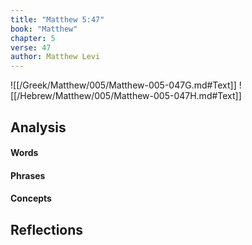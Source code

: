 ```yaml
---
title: "Matthew 5:47"
book: "Matthew"
chapter: 5
verse: 47
author: Matthew Levi
---
```

![[/Greek/Matthew/005/Matthew-005-047G.md#Text]]
![[/Hebrew/Matthew/005/Matthew-005-047H.md#Text]]

## Analysis

#### Words

#### Phrases

#### Concepts

## Reflections
